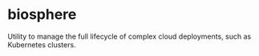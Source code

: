 # biosphere

Utility to manage the full lifecycle of complex cloud deployments, such as Kubernetes clusters.
